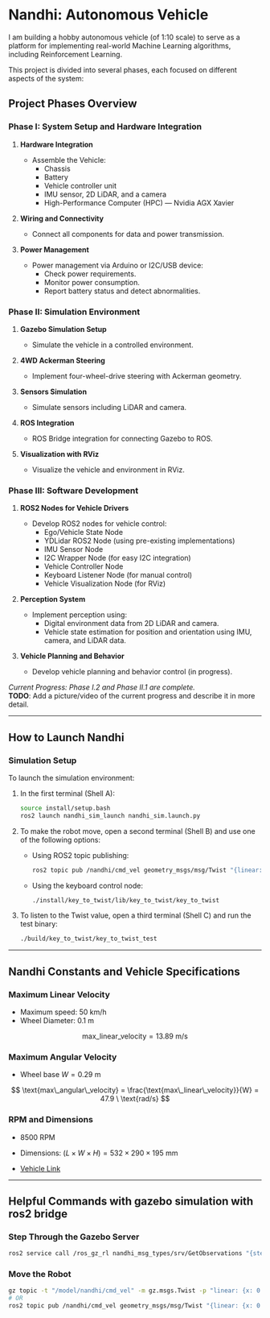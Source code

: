 
# Nandhi: Autonomous Vehicle

I am building a hobby autonomous vehicle (of 1:10 scale) to serve as a platform for implementing real-world Machine Learning algorithms, including Reinforcement Learning.

This project is divided into several phases, each focused on different aspects of the system:

## Project Phases Overview

### Phase I: System Setup and Hardware Integration

1. **Hardware Integration**
   - Assemble the Vehicle:
     - Chassis
     - Battery
     - Vehicle controller unit
     - IMU sensor, 2D LiDAR, and a camera
     - High-Performance Computer (HPC) — Nvidia AGX Xavier

2. **Wiring and Connectivity**
   - Connect all components for data and power transmission.

3. **Power Management**
   - Power management via Arduino or I2C/USB device:
     - Check power requirements.
     - Monitor power consumption.
     - Report battery status and detect abnormalities.

### Phase II: Simulation Environment

1. **Gazebo Simulation Setup**
   - Simulate the vehicle in a controlled environment.

2. **4WD Ackerman Steering**
   - Implement four-wheel-drive steering with Ackerman geometry.

3. **Sensors Simulation**
   - Simulate sensors including LiDAR and camera.

4. **ROS Integration**
   - ROS Bridge integration for connecting Gazebo to ROS.

5. **Visualization with RViz**
   - Visualize the vehicle and environment in RViz.

### Phase III: Software Development

1. **ROS2 Nodes for Vehicle Drivers**
   - Develop ROS2 nodes for vehicle control:
     - Ego/Vehicle State Node
     - YDLidar ROS2 Node (using pre-existing implementations)
     - IMU Sensor Node
     - I2C Wrapper Node (for easy I2C integration)
     - Vehicle Controller Node
     - Keyboard Listener Node (for manual control)
     - Vehicle Visualization Node (for RViz)

2. **Perception System**
   - Implement perception using:
     - Digital environment data from 2D LiDAR and camera.
     - Vehicle state estimation for position and orientation using IMU, camera, and LiDAR data.

3. **Vehicle Planning and Behavior**
   - Develop vehicle planning and behavior control (in progress).

_Current Progress: Phase I.2 and Phase II.1 are complete._  
**TODO**: Add a picture/video of the current progress and describe it in more detail.

---

## How to Launch Nandhi

### Simulation Setup

To launch the simulation environment:

1. In the first terminal (Shell A):

   ```bash
   source install/setup.bash
   ros2 launch nandhi_sim_launch nandhi_sim.launch.py
   ```

2. To make the robot move, open a second terminal (Shell B) and use one of the following options:
   - Using ROS2 topic publishing:

     ```bash
     ros2 topic pub /nandhi/cmd_vel geometry_msgs/msg/Twist "{linear: {x: 5.0, y: 0.0, z: 0.0}, angular: {x: 0.0, y: 0.0, z: -0.22}}"
     ```

   - Using the keyboard control node:

     ```bash
     ./install/key_to_twist/lib/key_to_twist/key_to_twist
     ```

3. To listen to the Twist value, open a third terminal (Shell C) and run the test binary:

   ```bash
   ./build/key_to_twist/key_to_twist_test
   ```

---

## Nandhi Constants and Vehicle Specifications

### Maximum Linear Velocity

- Maximum speed: $50 \ \text{km/h}$
- Wheel Diameter: $0.1 \ \text{m}$

$$
\text{max\_linear\_velocity} = 13.89 \ \text{m/s}
$$

### Maximum Angular Velocity

- Wheel base $W = 0.29 \ \text{m}$

$$
\text{max\_angular\_velocity} = \frac{\text{max\_linear\_velocity}}{W} = 47.9 \ \text{rad/s}
$$

### RPM and Dimensions

- 8500 RPM
- Dimensions: $(L \times W \times H) = 532 \times 290 \times 195 \ \text{mm}$

- [Vehicle Link](https://www.conrad.de/de/p/reely-eraser-brushless-1-10-rc-modellauto-elektro-short-course-allradantrieb-4wd-100-rtr-2-4-ghz-inkl-akku-ladeger-1976297.html#productTechData)

---

## Helpful Commands with gazebo simulation with ros2 bridge

### Step Through the Gazebo Server

```bash
ros2 service call /ros_gz_rl nandhi_msg_types/srv/GetObservations "{step: true, multi_step: 500}"
```

### Move the Robot

```bash
gz topic -t "/model/nandhi/cmd_vel" -m gz.msgs.Twist -p "linear: {x: 0.5}, angular: {z: 0.1}"
# OR
ros2 topic pub /nandhi/cmd_vel geometry_msgs/msg/Twist "{linear: {x: 0.5}}"
```
